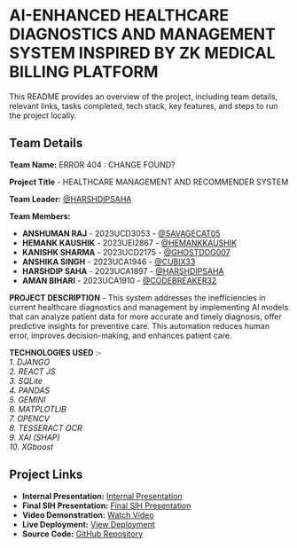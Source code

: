 ﻿# AI-ENHANCED HEALTHCARE DIAGNOSTICS AND MANAGEMENT SYSTEM INSPIRED BY ZK MEDICAL BILLING PLATFORM

This README provides an overview of the project, including team details, relevant links, tasks completed, tech stack, key features, and steps to run the project locally.

## Team Details

**Team Name:** ERROR 404 : CHANGE FOUND?

**Project Title** - HEALTHCARE MANAGEMENT AND RECOMMENDER SYSTEM 

**Team Leader:** [@HARSHDIPSAHA](https://github.com/HARSHDIPSAHA)

**Team Members:**

- **ANSHUMAN RAJ** - 2023UCD3053 - [@SAVAGECAT05](https://github.com/SAVAGECAT05)
- **HEMANK KAUSHIK** - 2023UEI2867 - [@HEMANKKAUSHIK](https://github.com/HEMANKKAUSHIK)
- **KANISHK SHARMA** - 2023UCD2175 - [@GHOSTDOG007](https://github.com/GHOSTDOG007)
- **ANSHIKA SINGH** - 2023UCA1946 - [@CUBIX33](https://github.com/CUBIX33)
- **HARSHDIP SAHA** - 2023UCA1897 - [@HARSHDIPSAHA](https://github.com/HARSHDIPSAHA)
- **AMAN BIHARI** - 2023UCA1910 - [@CODEBREAKER32](https://github.com/CODEBREAKER32)

**PROJECT DESCRIPTION** - This system addresses the inefficiencies in current healthcare diagnostics and management by implementing AI models that can analyze patient data for more accurate and timely diagnosis, offer predictive insights for preventive care. This automation reduces human error, improves decision-making, and enhances patient care.

**TECHNOLOGIES USED** :- <br>
*1. DJANGO* <br>
*2. REACT JS* <br>
*3. SQLite* <br>
*4. PANDAS* <br>
*5. GEMINI* <br>
*6. MATPLOTLIB* <br>
*7. OPENCV* <br>
*8. TESSERACT OCR* <br>
*9. XAI (SHAP)* <br>
*10. XGboost* <br>
## Project Links

- **Internal Presentation:** [Internal Presentation](https://github.com/codebreaker32/SIH_INTERNAL_ROUND_1_ERROR_404_CHANGE_FOUND/blob/main/files/Internal_PPT_ERROR404_CHANGE_FOUND.pdf)
- **Final SIH Presentation:** [Final SIH Presentation](https://github.com/codebreaker32/SIH_INTERNAL_ROUND_1_ERROR_404_CHANGE_FOUND/blob/main/files/SIH_PPT_ERROR404_CHANGE_FOUND.pdf)
- **Video Demonstration:** [Watch Video](https://youtu.be/XL4BwAEqjc4)
- **Live Deployment:** [View Deployment](https://healthy002.netlify.app/)
- **Source Code:** [GitHub Repository](https://github.com/codebreaker32/SIH_INTERNAL_ROUND_1_ERROR_404_CHANGE_FOUND)

